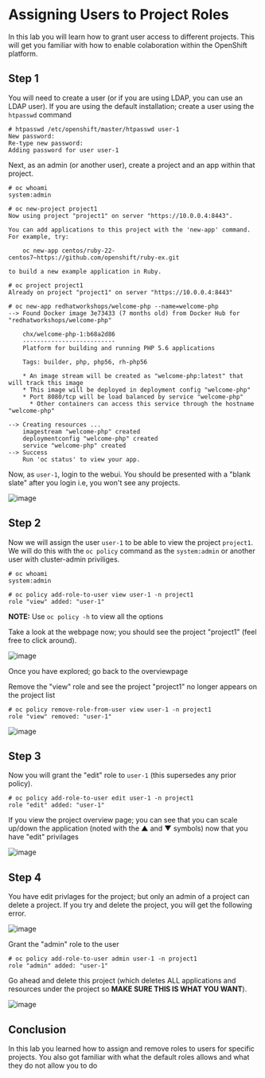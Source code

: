 # Assigning Users to Project Roles

In this lab you will learn how to grant user access to different projects. This will get you familiar with how to enable colaboration within the OpenShift platform.

## Step 1

You will need to create a user (or if you are using LDAP, you can use an LDAP user). If you are using the default installation; create a user using the `htpasswd` command

```
# htpasswd /etc/openshift/master/htpasswd user-1
New password: 
Re-type new password: 
Adding password for user user-1
```

Next, as an admin (or another user), create a project and an app within that project.

```
# oc whoami
system:admin
```

```
# oc new-project project1
Now using project "project1" on server "https://10.0.0.4:8443".

You can add applications to this project with the 'new-app' command. For example, try:

    oc new-app centos/ruby-22-centos7~https://github.com/openshift/ruby-ex.git

to build a new example application in Ruby.
```

```
# oc project project1
Already on project "project1" on server "https://10.0.0.4:8443"

# oc new-app redhatworkshops/welcome-php --name=welcome-php
--> Found Docker image 3e73433 (7 months old) from Docker Hub for "redhatworkshops/welcome-php"

    chx/welcome-php-1:b68a2d86 
    -------------------------- 
    Platform for building and running PHP 5.6 applications

    Tags: builder, php, php56, rh-php56

    * An image stream will be created as "welcome-php:latest" that will track this image
    * This image will be deployed in deployment config "welcome-php"
    * Port 8080/tcp will be load balanced by service "welcome-php"
      * Other containers can access this service through the hostname "welcome-php"

--> Creating resources ...
    imagestream "welcome-php" created
    deploymentconfig "welcome-php" created
    service "welcome-php" created
--> Success
    Run 'oc status' to view your app.
```

Now, as `user-1`, login to the webui. You should be presented with a "blank slate" after you login i.e, you won't see any projects. 

![image](images/openshift-overview-user-1.png)

## Step 2

Now we will assign the user `user-1` to be able to view the project `project1`. We will do this with the `oc policy` command as the `system:admin` or another user with cluster-admin priviliges.

```
# oc whoami
system:admin
```

```
# oc policy add-role-to-user view user-1 -n project1
role "view" added: "user-1"
```

**NOTE:** Use `oc policy -h` to view all the options

Take a look at the webpage now; you should see the project "project1" (feel free to click around).

![image](images/user-1-myproject.png)

Once you have explored; go back to the overviewpage

Remove the "view" role and see the project "project1" no longer appears on the project list

```
# oc policy remove-role-from-user view user-1 -n project1
role "view" removed: "user-1"
```

![image](images/user1-noview.png)

## Step 3

Now you will grant the "edit" role to `user-1` (this supersedes any prior policy).

```
# oc policy add-role-to-user edit user-1 -n project1
role "edit" added: "user-1"
```

If you view the project overview page; you can see that you can scale up/down the application (noted with the ▲ and ▼ symbols) now that you have "edit" privilages

![image](images/user-1-edit.png)

## Step 4

You have edit privlages for the project; but only an admin of a project can delete a project. If you try and delete the project, you will get the following error.

![image](images/user-1-nodelete.png)

Grant the "admin" role to the user

```
# oc policy add-role-to-user admin user-1 -n project1
role "admin" added: "user-1"
```

Go ahead and delete this project (which deletes ALL applications and resources under the project so **MAKE SURE THIS IS WHAT YOU WANT**). 

![image](images/user1-yesdelete.png)

## Conclusion

In this lab you learned how to assign and remove roles to users for specific projects. You also got familiar with what the default roles allows and what they do not allow you to do
